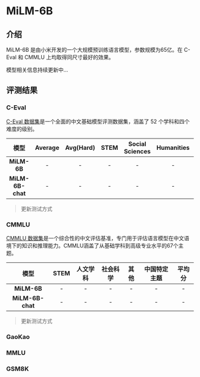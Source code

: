 # MiLM-6B

## 介绍

MiLM-6B 是由小米开发的一个大规模预训练语言模型，参数规模为65亿。在 C-Eval 和 CMMLU 上均取得同尺寸最好的效果。

模型相关信息持续更新中...


## 评测结果

### C-Eval


[C-Eval 数据集](https://cevalbenchmark.com/index.html)是一个全面的中文基础模型评测数据集，涵盖了 52 个学科和四个难度的级别。


|            模型            | Average | Avg(Hard) | STEM  | Social Sciences | Humanities | Others |
| :-------------------------: | :-----: | :-------: | :---: | :-------------: | :--------: | :----: |
|        **MiLM-6B**          |   -     |    -      |  -    |       -         |     -      |   -    |
|        **MiLM-6B-chat**          |   -     |    -      |  -    |       -         |     -      |   -    |

> 更新测试方式 

### CMMLU


[CMMLU 数据集](https://github.com/haonan-li/CMMLU/)是一个综合性的中文评估基准，专门用于评估语言模型在中文语境下的知识和推理能力。CMMLU涵盖了从基础学科到高级专业水平的67个主题。


| 模型                 | STEM  | 人文学科 | 社会科学 | 其他  | 中国特定主题 | 平均分  |
| :-------------------------: | :-----: | :-------: | :---: | :-------------: | :--------: | :----: |
| **MiLM-6B**                                                       |    -      |    -      |    -      |    -      |    -      |    -      |
| **MiLM-6B-chat**                                                       |    -      |    -      |    -      |    -      |    -      |    -      |

> 更新测试方式 

### GaoKao

### MMLU


### GSM8K